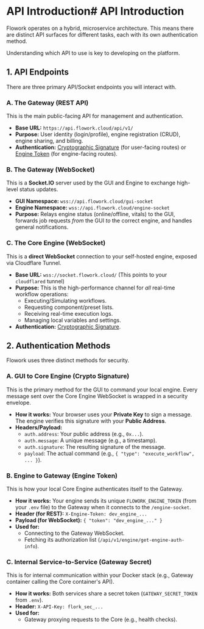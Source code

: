 # API Introduction# API Introduction

Flowork operates on a hybrid, microservice architecture. This means there are distinct API surfaces for different tasks, each with its own authentication method.

Understanding which API to use is key to developing on the platform.

## 1. API Endpoints

There are three primary API/Socket endpoints you will interact with.

### A. The Gateway (REST API)

This is the main public-facing API for management and authentication.

* **Base URL:** `https://api.flowork.cloud/api/v1/`
* **Purpose:** User identity (login/profile), engine registration (CRUD), engine sharing, and billing.
* **Authentication:** [Cryptographic Signature](#gui-to-gateway-engine-auth) (for user-facing routes) or [Engine Token](#engine-to-gateway-auth) (for engine-facing routes).

### B. The Gateway (WebSocket)

This is a **Socket.IO** server used by the GUI and Engine to exchange high-level status updates.

* **GUI Namespace:** `wss://api.flowork.cloud/gui-socket`
* **Engine Namespace:** `wss://api.flowork.cloud/engine-socket`
* **Purpose:** Relays engine status (online/offline, vitals) to the GUI, forwards job requests *from* the GUI *to* the correct engine, and handles general notifications.

### C. The Core Engine (WebSocket)

This is a **direct WebSocket** connection to your self-hosted engine, exposed via Cloudflare Tunnel.

* **Base URL:** `wss://socket.flowork.cloud/` (This points to your `cloudflared` tunnel)
* **Purpose:** This is the high-performance channel for *all* real-time workflow operations:
    * Executing/Simulating workflows.
    * Requesting component/preset lists.
    * Receiving real-time execution logs.
    * Managing local variables and settings.
* **Authentication:** [Cryptographic Signature](#gui-to-core-engine-auth).

## 2. Authentication Methods

Flowork uses three distinct methods for security.

### A. GUI to Core Engine (Crypto Signature)

This is the primary method for the GUI to command your local engine. Every message sent over the Core Engine WebSocket is wrapped in a security envelope.

* **How it works:** Your browser uses your **Private Key** to sign a message. The engine verifies this signature with your **Public Address**.
* **Headers/Payload:**
    * `auth.address`: Your public address (e.g., `0x...`).
    * `auth.message`: A unique message (e.g., a timestamp).
    * `auth.signature`: The resulting signature of the message.
    * `payload`: The actual command (e.g., `{ "type": "execute_workflow", ... }`).

### B. Engine to Gateway (Engine Token)

This is how your local Core Engine authenticates itself to the Gateway.

* **How it works:** Your engine sends its unique `FLOWORK_ENGINE_TOKEN` (from your `.env` file) to the Gateway when it connects to the `/engine-socket`.
* **Header (for REST):** `X-Engine-Token: dev_engine_...`
* **Payload (for WebSocket):** `{ "token": "dev_engine_..." }`
* **Used for:**
    * Connecting to the Gateway WebSocket.
    * Fetching its authorization list (`/api/v1/engine/get-engine-auth-info`).

### C. Internal Service-to-Service (Gateway Secret)

This is for internal communication within your Docker stack (e.g., Gateway container calling the Core container's API).

* **How it works:** Both services share a secret token (`GATEWAY_SECRET_TOKEN` from `.env`).
* **Header:** `X-API-Key: flork_sec_...`
* **Used for:**
    * Gateway proxying requests to the Core (e.g., health checks).